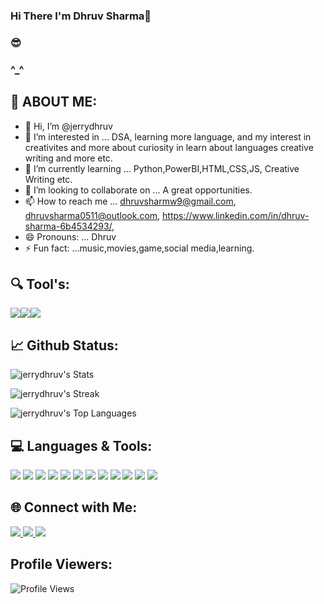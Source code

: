 ### Hi There I'm Dhruv Sharma👋
### 😎
### ^_^

## 💫 ABOUT ME:
- 👋 Hi, I’m @jerrydhruv
- 👀 I’m interested in ... DSA, learning more language, and my interest in creativites and more about curiosity in learn about languages creative writing and more etc.
- 🌱 I’m currently learning ... Python,PowerBI,HTML,CSS,JS, Creative Writing etc.
- 💞️ I’m looking to collaborate on ... A great opportunities.
- 📫 How to reach me ... dhruvsharmw9@gmail.com, dhruvsharma0511@outlook.com, https://www.linkedin.com/in/dhruv-sharma-6b4534293/, 
- 😄 Pronouns: ... Dhruv
- ⚡ Fun fact: ...music,movies,game,social media,learning. 

<!---
jerrydhruv/jerrydhruv is a ✨ special ✨ repository because its `README.md` (this file) appears on your GitHub profile.
You can click the Preview link to take a look at your changes.
--->

## 🔍 Tool's:
<img src="https://img.shields.io/badge/-Python-3776AB?logo=python&logoColor=ff0"><img src="https://img.shields.io/badge/-HTML-e34f26?logo=html5&logoColor=ffe"><img src="https://img.shields.io/badge/-CSS3-1572B6?logo=css3&logoColor=ff">


## 📈 Github Status:
![jerrydhruv's Stats](https://github-readme-stats.vercel.app/api?username=jerrydhruv&theme=radical&show_icons=true&hide_border=true&count_private=true)

![jerrydhruv's Streak](https://github-readme-streak-stats.herokuapp.com/?user=jerrydhruv&theme=radical&hide_border=true)

![jerrydhruv's Top Languages](https://github-readme-stats.vercel.app/api/top-langs/?username=jerrydhruv&theme=radical&show_icons=true&hide_border=true&layout=compact)


## 💻 Languages & Tools:
<p align="left">
  <img src="https://img.shields.io/badge/-Python-3776AB?style=flat&logo=python&logoColor=white" />
  <img src="https://img.shields.io/badge/-PowerBI-e9b51c?style=flat&logo=powerbi&logoColor=white" />
  <img src="https://img.shields.io/badge/-HTML-E34F26?style=flat&logo=html5&logoColor=white" />
  <img src="https://img.shields.io/badge/-CSS3-1572B6?style=flat&logo=css3&logoColor=white" />
  <img src="https://img.shields.io/badge/-JavaScript-F7DF1E?style=flat&logo=javascript&logoColor=black" />
  <img src="https://img.shields.io/badge/-SQL-4479A1?style=flat&logo=mysql&logoColor=white" />
  <img src="https://img.shields.io/badge/-MySQL-00758F?style=flat&logo=mysql&logoColor=white" />
  <img src="https://img.shields.io/badge/-VS%20Code-007ACC?style=flat&logo=visual-studio-code&logoColor=white" />
  <img src="https://img.shields.io/badge/-MS%20Office-D83B01?style=flat&logo=microsoft-office&logoColor=white" />
  <img src="https://img.shields.io/badge/-PowerShell-5391FE?style=flat&logo=powershell&logoColor=white" />
  <img src="https://img.shields.io/badge/-GitHub-181717?style=flat&logo=github&logoColor=white" />
  <img src="https://img.shields.io/badge/-Git-F05032?style=flat&logo=git&logoColor=white" />
</p>


## 🌐 Connect with Me:
<p align="left">
  <a href="https://www.linkedin.com/in/dhruv-sharma1105/" target="_blank">
    <img src="https://img.shields.io/badge/-LinkedIn-black?style=for-the-badge&logo=linkedin&logoColor=blue" />
  </a>
  <a href="https://www.instagram.com/officialjerrydhruvsharma/" target="_blank">
    <img src="https://img.shields.io/badge/-Instagram-E4405F?style=for-the-badge&logo=instagram&logoColor=white" />
  </a>
  <a href="https://teams.live.com/meet/9390137136991?p=tlvEDCXu0WM9rlABcB" target="_blank">
    <img src="https://img.shields.io/badge/-Microsoft%20Teams-6264A7?style=for-the-badge&logo=microsoft-teams&logoColor=white" />
  </a>
</p>

## Profile Viewers:
![Profile Views](https://komarev.com/ghpvc/?username=jerrydhruv&color=red&style=flat-square)

